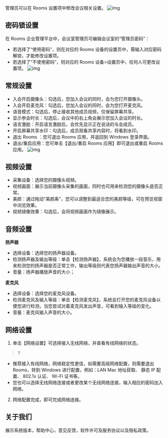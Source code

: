 管理员可以在 Rooms 设置项中修改会议相关设置。
![img](https://dldir1.qq.com/download/support-center/image/rooms/Rooms_set.png)

## 密码锁设置
在 Rooms 企业管理平台中，会议室管理页可编辑会议室的“管理员密码”：
- 若选择了“使用密码”，则在对应的 Rooms 设备的设置页中，需输入对应密码解锁，才能修改设置项。
- 若选择了“不使用密码”，则对应的 Rooms 设备>设置页中，任何人可更改设置项。
![img](https://dldir1.qq.com/download/support-center/image/rooms/Rooms_pwd.png)

## 常规设置
- 入会开启摄像头：勾选后，您加入会议的同时，会为您打开摄像头。
- 入会开启麦克风：勾选后，您加入会议的同时，会为您打开麦克风。
- 语音模式：勾选后，停止接收其他成员视频，仅保留屏幕共享。
- 显示参会时长：勾选后，会议中的右上角会展示您加入会议的时长。
- 语言激励：开启语言激励后，会优先显示正在说话的与会成员。
- 开启屏幕共享水印：勾选后，成员观看共享内容时，将看到水印。
- 退出 Rooms ：您可退出 Rooms 应用，并返回到 Windows 登录界面。
- 退出/重启应用：您可单击【退出/重启 Rooms 应用】即可退出或重启 Rooms 应用。
![img](https://dldir1.qq.com/download/support-center/image/rooms/Rooms_gen_set.png)

## 视频设置

- 采集设备：选择您的摄像头视频。
- 视频画面：展示当前摄像头采集的画面，同时也可用来检测您的摄像头是否正常。
- 美颜：通过拖动“美颜条”，您可以调整到最适合您的美颜等级，可在预览视窗中浏览效果。
- 视频镜像效果：勾选后，会将视频画面作为镜像展示。

## 音频设置
**扬声器**
- 选择设备：选择您的扬声器设备。
- 检测扬声器及输出等级：单击【检测扬声器】，系统会为您播放一段音乐，用来检测您的扬声器是否正常工作，输出等级则代表您扬声器输出声音的大小。
- 音量：扬声器播放声音的大小；

**麦克风**
- 选择设备：选择您的麦克风设备。
- 检测麦克风及输入等级：单击【检测麦克风】，系统会打开您的麦克风设备以便您进行检测，当您尝试对着麦克风发出声音，可看到输入等级的变化。
- 音量：麦克风输入声音的大小。

## 网络设置
1. 单击【网络设置】可选择接入无线网络，并查看有线网络的状态。
 >?
 - 推荐接入有线网络，网络稳定性更佳，如需要高级网络配置，则需要退出 Rooms，转到 Windows 进行配置，例如：LAN Mac 地址获取、 静态 IP 配置、 802.1x 认证、 Wi-Fi 证书等。
 - 您也可以选择无线网络连接或者更改某个无线网络连接，输入相应的密码加入网络。
2. 网络配置完成，即可完成网络连接。

## 关于我们
展示系统版本，帮助中心，意见反馈，软件许可及服务协议以及隐私政策。
